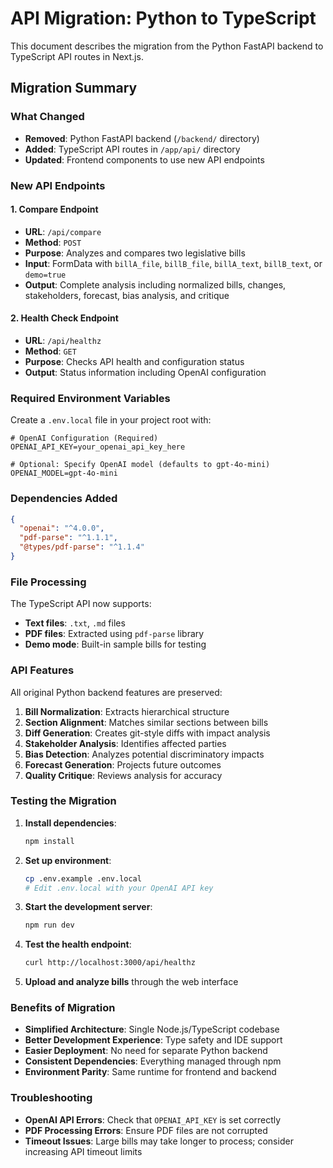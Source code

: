 # API Migration: Python to TypeScript

This document describes the migration from the Python FastAPI backend to TypeScript API routes in Next.js.

## Migration Summary

### What Changed
- **Removed**: Python FastAPI backend (`/backend/` directory)
- **Added**: TypeScript API routes in `/app/api/` directory
- **Updated**: Frontend components to use new API endpoints

### New API Endpoints

#### 1. Compare Endpoint
- **URL**: `/api/compare`
- **Method**: `POST`
- **Purpose**: Analyzes and compares two legislative bills
- **Input**: FormData with `billA_file`, `billB_file`, `billA_text`, `billB_text`, or `demo=true`
- **Output**: Complete analysis including normalized bills, changes, stakeholders, forecast, bias analysis, and critique

#### 2. Health Check Endpoint
- **URL**: `/api/healthz`
- **Method**: `GET`
- **Purpose**: Checks API health and configuration status
- **Output**: Status information including OpenAI configuration

### Required Environment Variables

Create a `.env.local` file in your project root with:

```env
# OpenAI Configuration (Required)
OPENAI_API_KEY=your_openai_api_key_here

# Optional: Specify OpenAI model (defaults to gpt-4o-mini)
OPENAI_MODEL=gpt-4o-mini
```

### Dependencies Added

```json
{
  "openai": "^4.0.0",
  "pdf-parse": "^1.1.1",
  "@types/pdf-parse": "^1.1.4"
}
```

### File Processing

The TypeScript API now supports:
- **Text files**: `.txt`, `.md` files
- **PDF files**: Extracted using `pdf-parse` library
- **Demo mode**: Built-in sample bills for testing

### API Features

All original Python backend features are preserved:
1. **Bill Normalization**: Extracts hierarchical structure
2. **Section Alignment**: Matches similar sections between bills
3. **Diff Generation**: Creates git-style diffs with impact analysis
4. **Stakeholder Analysis**: Identifies affected parties
5. **Bias Detection**: Analyzes potential discriminatory impacts
6. **Forecast Generation**: Projects future outcomes
7. **Quality Critique**: Reviews analysis for accuracy

### Testing the Migration

1. **Install dependencies**:
   ```bash
   npm install
   ```

2. **Set up environment**:
   ```bash
   cp .env.example .env.local
   # Edit .env.local with your OpenAI API key
   ```

3. **Start the development server**:
   ```bash
   npm run dev
   ```

4. **Test the health endpoint**:
   ```bash
   curl http://localhost:3000/api/healthz
   ```

5. **Upload and analyze bills** through the web interface

### Benefits of Migration

- **Simplified Architecture**: Single Node.js/TypeScript codebase
- **Better Development Experience**: Type safety and IDE support
- **Easier Deployment**: No need for separate Python backend
- **Consistent Dependencies**: Everything managed through npm
- **Environment Parity**: Same runtime for frontend and backend

### Troubleshooting

- **OpenAI API Errors**: Check that `OPENAI_API_KEY` is set correctly
- **PDF Processing Errors**: Ensure PDF files are not corrupted
- **Timeout Issues**: Large bills may take longer to process; consider increasing API timeout limits